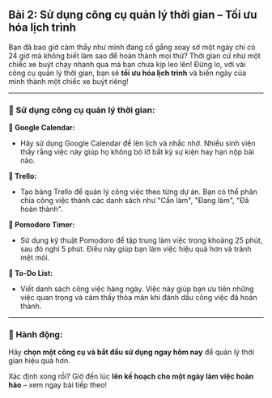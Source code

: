 ## Bài 2: Sử dụng công cụ quản lý thời gian – Tối ưu hóa lịch trình  

Bạn đã bao giờ cảm thấy như mình đang cố gắng xoay sở một ngày chỉ có 24 giờ mà không biết làm sao để hoàn thành mọi thứ? Thời gian cứ như một chiếc xe buýt chạy nhanh qua mà bạn chưa kịp leo lên! Đừng lo, với vài công cụ quản lý thời gian, bạn sẽ **tối ưu hóa lịch trình** và biến ngày của mình thành một chiếc xe buýt riêng!  

---

### 📌 Sử dụng công cụ quản lý thời gian:  

**🔹 Google Calendar:**
- Hãy sử dụng Google Calendar để lên lịch và nhắc nhở. Nhiều sinh viên thấy rằng việc này giúp họ không bỏ lỡ bất kỳ sự kiện hay hạn nộp bài nào.  

**🔹 Trello:**
- Tạo bảng Trello để quản lý công việc theo từng dự án. Bạn có thể phân chia công việc thành các danh sách như "Cần làm", "Đang làm", "Đã hoàn thành".  

**🔹 Pomodoro Timer:**
- Sử dụng kỹ thuật Pomodoro để tập trung làm việc trong khoảng 25 phút, sau đó nghỉ 5 phút. Điều này giúp bạn làm việc hiệu quả hơn và tránh mệt mỏi.  

**🔹 To-Do List:**
- Viết danh sách công việc hàng ngày. Việc này giúp bạn ưu tiên những việc quan trọng và cảm thấy thỏa mãn khi đánh dấu công việc đã hoàn thành.  

---

### 🚀 Hành động:  

Hãy **chọn một công cụ và bắt đầu sử dụng ngay hôm nay** để quản lý thời gian hiệu quả hơn.  

Xác định xong rồi? Giờ đến lúc **lên kế hoạch cho một ngày làm việc hoàn hảo** – xem ngay bài tiếp theo!  